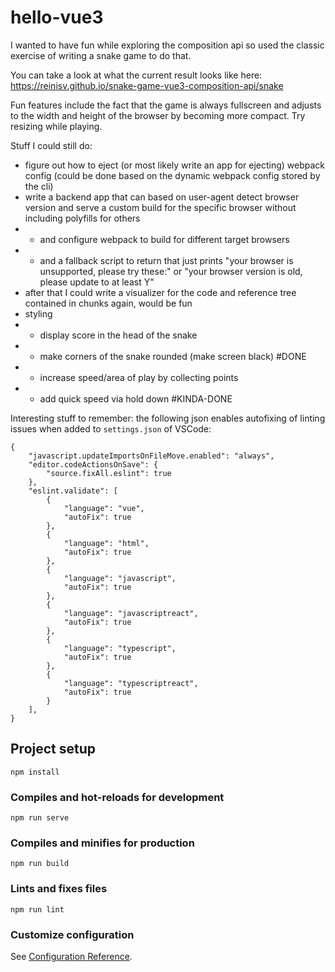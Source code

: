# hello-vue3
I wanted to have fun while exploring the composition api so used the classic exercise of writing a snake game to do that. 

You can take a look at what the current result looks like here:
https://reinisv.github.io/snake-game-vue3-composition-api/snake

Fun features include the fact that the game is always fullscreen and adjusts to the width and height of the browser by becoming more compact. Try resizing while playing.

Stuff I could still do:
- figure out how to eject (or most likely write an app for ejecting) webpack config (could be done based on the dynamic webpack config stored by the cli)
- write a backend app that can based on user-agent detect browser version and serve a custom build for the specific browser without including polyfills for others
- - and configure webpack to build for different target browsers
- - and a fallback script to return that just prints "your browser is unsupported, please try these:" or "your browser version is old, please update to at least Y" 
- after that I could write a visualizer for the code and reference tree contained in chunks again, would be fun
- styling
- - display score in the head of the snake
- - make corners of the snake rounded (make screen black) #DONE
- - increase speed/area of play by collecting points
- - add quick speed via hold down #KINDA-DONE


Interesting stuff to remember:
the following json enables autofixing of linting issues when added to `settings.json` of VSCode:
```
{
    "javascript.updateImportsOnFileMove.enabled": "always",
    "editor.codeActionsOnSave": {
        "source.fixAll.eslint": true
    },
    "eslint.validate": [
        {
            "language": "vue",
            "autoFix": true
        },
        {
            "language": "html",
            "autoFix": true
        },
        {
            "language": "javascript",
            "autoFix": true
        },
        {
            "language": "javascriptreact",
            "autoFix": true
        },
        {
            "language": "typescript",
            "autoFix": true
        },
        {
            "language": "typescriptreact",
            "autoFix": true
        }
    ],
}
```

## Project setup
```
npm install
```

### Compiles and hot-reloads for development
```
npm run serve
```

### Compiles and minifies for production
```
npm run build
```

### Lints and fixes files
```
npm run lint
```

### Customize configuration
See [Configuration Reference](https://cli.vuejs.org/config/).
